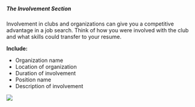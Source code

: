 ##### The Involvement Section

Involvement in clubs and organizations can give you a competitive advantage in a job search. Think of how you were involved with the club and what skills could transfer to your resume.

**Include:**

-   Organization name
-   Location of organization
-   Duration of involvement
-   Position name
-   Description of involvement

![](https://app.rezi.ai/assets/involvement_1.e8ecac94.png)